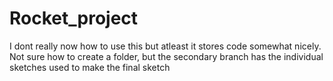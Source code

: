# Rocket_project
I dont really now how to use this but atleast it stores code somewhat nicely.
Not sure how to create a folder, but the secondary branch has the individual sketches used to make the final sketch
